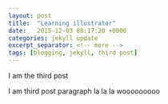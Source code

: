 ```yaml
---
layout: post
title:  "Learning illustrator"
date:   2015-12-03 08:17:20 +0000
categories: jekyll update
excerpt_separator: <!-- more -->
tags: [blogging, jekyll, third post]
---
```

<p>I am the third post</p><!-- more -->
<p>I am third post paragraph la la la wooooooooo</p>
